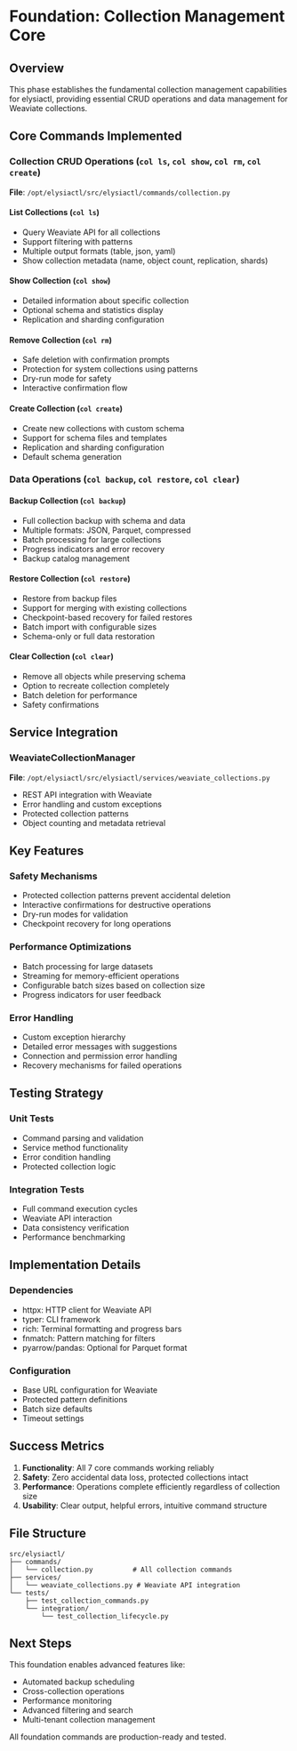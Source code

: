 # Foundation: Collection Management Core

## Overview
This phase establishes the fundamental collection management capabilities for elysiactl, providing essential CRUD operations and data management for Weaviate collections.

## Core Commands Implemented

### Collection CRUD Operations (`col ls`, `col show`, `col rm`, `col create`)

**File**: `/opt/elysiactl/src/elysiactl/commands/collection.py`

#### List Collections (`col ls`)
- Query Weaviate API for all collections
- Support filtering with patterns
- Multiple output formats (table, json, yaml)
- Show collection metadata (name, object count, replication, shards)

#### Show Collection (`col show`)
- Detailed information about specific collection
- Optional schema and statistics display
- Replication and sharding configuration

#### Remove Collection (`col rm`)
- Safe deletion with confirmation prompts
- Protection for system collections using patterns
- Dry-run mode for safety
- Interactive confirmation flow

#### Create Collection (`col create`)
- Create new collections with custom schema
- Support for schema files and templates
- Replication and sharding configuration
- Default schema generation

### Data Operations (`col backup`, `col restore`, `col clear`)

#### Backup Collection (`col backup`)
- Full collection backup with schema and data
- Multiple formats: JSON, Parquet, compressed
- Batch processing for large collections
- Progress indicators and error recovery
- Backup catalog management

#### Restore Collection (`col restore`)
- Restore from backup files
- Support for merging with existing collections
- Checkpoint-based recovery for failed restores
- Batch import with configurable sizes
- Schema-only or full data restoration

#### Clear Collection (`col clear`)
- Remove all objects while preserving schema
- Option to recreate collection completely
- Batch deletion for performance
- Safety confirmations

## Service Integration

### WeaviateCollectionManager
**File**: `/opt/elysiactl/src/elysiactl/services/weaviate_collections.py`

- REST API integration with Weaviate
- Error handling and custom exceptions
- Protected collection patterns
- Object counting and metadata retrieval

## Key Features

### Safety Mechanisms
- Protected collection patterns prevent accidental deletion
- Interactive confirmations for destructive operations
- Dry-run modes for validation
- Checkpoint recovery for long operations

### Performance Optimizations
- Batch processing for large datasets
- Streaming for memory-efficient operations
- Configurable batch sizes based on collection size
- Progress indicators for user feedback

### Error Handling
- Custom exception hierarchy
- Detailed error messages with suggestions
- Connection and permission error handling
- Recovery mechanisms for failed operations

## Testing Strategy

### Unit Tests
- Command parsing and validation
- Service method functionality
- Error condition handling
- Protected collection logic

### Integration Tests
- Full command execution cycles
- Weaviate API interaction
- Data consistency verification
- Performance benchmarking

## Implementation Details

### Dependencies
- httpx: HTTP client for Weaviate API
- typer: CLI framework
- rich: Terminal formatting and progress bars
- fnmatch: Pattern matching for filters
- pyarrow/pandas: Optional for Parquet format

### Configuration
- Base URL configuration for Weaviate
- Protected pattern definitions
- Batch size defaults
- Timeout settings

## Success Metrics

1. **Functionality**: All 7 core commands working reliably
2. **Safety**: Zero accidental data loss, protected collections intact
3. **Performance**: Operations complete efficiently regardless of collection size
4. **Usability**: Clear output, helpful errors, intuitive command structure

## File Structure
```
src/elysiactl/
├── commands/
│   └── collection.py          # All collection commands
├── services/
│   └── weaviate_collections.py # Weaviate API integration
└── tests/
    ├── test_collection_commands.py
    └── integration/
        └── test_collection_lifecycle.py
```

## Next Steps
This foundation enables advanced features like:
- Automated backup scheduling
- Cross-collection operations
- Performance monitoring
- Advanced filtering and search
- Multi-tenant collection management

All foundation commands are production-ready and tested.